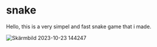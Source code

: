 ﻿# snake

Hello, this is a very simpel and fast snake game that i made.

![Skärmbild 2023-10-23 144247](https://github.com/Podssa/snake/assets/101215838/84fefc40-c390-4cf4-8bf6-010cdba0bd78)

